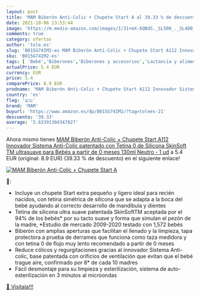 ```yaml
---
layout: post
title: 'MAM Biberón Anti-Colic + Chupete Start A al 39.33 % de descuento'
date: 2021-10-06 13:53:44
image: 'https://m.media-amazon.com/images/I/31+mX-6QBdS._SL500_._SL400_.jpg'
comments: true
category: ofertas
author: 'tole.es'
slug: 'B015G74IM2-es MAM Biberón Anti-Colic + Chupete Start A112 Innovador...'
sku: 'B015G74IM2-es'
tags: [ 'Bebé','Biberones','Biberones y accesorios','Lactancia y alimentación','bebés','biberón','chupete','mam', ]
actualPrice: 5.4 EUR
currency: EUR
price: 5.4
comparePrice: 8.9 EUR
prodname: 'MAM Biberón Anti-Colic + Chupete Start A112 Innovador Sistema Anti-Colic patentado con Tetina 0 de Silicona SkinSoft TM ultrasuave para Bebés a partir de 0 meses  130ml  Neutro - 1 ud'
country: 'es'
flag: '🇪🇸'
brand: 'MAM'
buyurl: 'https://www.amazon.es/dp/B015G74IM2/?tag=tolees-21'
descuento: '39.33'
average: '5.63391304347827'
---
```


Ahora mismo tienes [MAM Biberón Anti-Colic + Chupete Start A112 Innovador Sistema Anti-Colic patentado con Tetina 0 de Silicona SkinSoft TM ultrasuave para Bebés a partir de 0 meses  130ml  Neutro - 1 ud](https://www.amazon.es/dp/B015G74IM2/?tag=tolees-21) a 5.4 EUR (original: 8.9 EUR) (39.33 %  de descuento) en el siguiente enlace!

[![MAM Biberón Anti-Colic + Chupete Start A](https://m.media-amazon.com/images/I/31+mX-6QBdS._SL500_._SL400_.jpg)](https://www.amazon.es/dp/B015G74IM2/?tag=tolees-21)

🔎:

- Incluye un chupete Start extra pequeño y ligero ideal para recién nacidos, con tetina simétrica de silicona que se adapta a la boca del bebé ayudando al correcto desarrollo de mandíbula y dientes
- Tetina de silicona ultra suave patentada SkinSoftTM aceptada por el 94% de los bebés* por su tacto suave y forma que simulan el pezón de la madre, *Estudio de mercado 2009-2020 testado con 1,572 bebés
- Biberón con amplias aperturas que facilitan el llenado y la limpieza, tapa protectora a prueba de derrames que funciona como taza medidora y con tetina 0 de flujo muy lento recomendado a partir de 0 meses
- Reduce cólicos y regurgitaciones gracias al innovador Sistema Anti-colic, base patentada con orificios de ventilación que evitan que el bebé trague aire, confirmado por 8* de cada 10 madres
- Fácil desmontaje para su limpieza y esterilización, sistema de auto-esterilización en 3 minutos al microondas

[🛒 Visítala!!!](https://www.amazon.es/dp/B015G74IM2/?tag=tolees-21)
